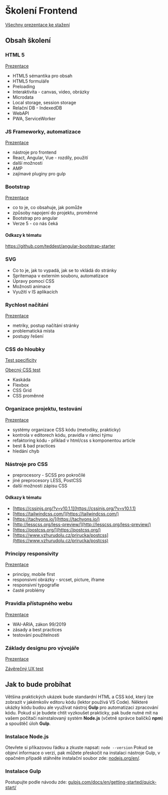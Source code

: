 # Školení Frontend

[Všechny prezentace ke stažení](https://drive.google.com/drive/folders/1a5lHOmBtG3NI7lD9ZqZC2fqsYcI-cztc?usp=sharing)

## Obsah školení

### HTML 5

[Prezentace](https://docs.google.com/presentation/d/1b4vglJukNKgw86_oSZLcwl86C0jwxZ-xHFkVRRvQ-5Y/edit?usp=sharing)

- HTML5 sémantika pro obsah
- HTML5 formuláře
- Preloading
- Interaktivita - canvas, video, obrázky
- Microdata
- Local storage, session storage
- Relační DB - IndexedDB
- WebAPI
- PWA, ServiceWorker

### JS Frameworky, automatizace

[Prezentace](https://docs.google.com/presentation/d/1owqkwN_0-s9NOe-rXPdDjxX0iynfsFE331mCoz5wsow/edit?usp=sharing)

- nástroje pro frontend
- React, Angular, Vue - rozdíly, použití
- další možnosti
- AMP
- zajímavé pluginy pro gulp

### Bootstrap

[Prezentace](https://docs.google.com/presentation/d/1_2RXZsygzoOMUcT_w1xokXBIEX_AomF1EPCoCAzJIrs/edit?usp=sharing)

- co to je, co obsahuje, jak pomůže
- způsoby napojení do projektu, proměnné
- Bootstrap pro angular
- Verze 5 - co nás čeká

#### Odkazy k tématu

https://github.com/teddest/angular-bootstrap-starter

### SVG

- Co to je, jak to vypadá, jak se to vkládá do stránky
- Spritemapa v externím souboru, automatizace
- Úpravy pomocí CSS
- Možnosti animace
- Využití v IS aplikacích

### Rychlost načítání

[Prezentace](https://docs.google.com/presentation/d/1DvWilboVJotZh7n3ocigvl9MmO9W1y1tR8MBtaatmL0/edit?usp=sharing)

- metriky, postup načítání stránky
- problematická místa
- postupy řešení

### CSS do hloubky

[Test specificity](https://mjswensen.github.io/css-power-ups/the-cascade-and-specificity/specificity-quiz/)

[Obecný CSS test](https://tutorialzine.com/2017/07/how-well-do-you-know-css)

- Kaskáda
- Flexbox
- CSS Grid
- CSS proměnné

### Organizace projektu, testování

[Prezentace](https://docs.google.com/presentation/d/14i7WRpAeAc39SEZBaptJgWBbpkgx5R29YiRF4fxbLCI/edit?usp=sharing)

- systémy organizace CSS kódu (metodiky, prakticky)
- kontrola v editorech kódu, pravidla v rámci týmu
- refaktoring kódu - příklad v html/css s komponentou article
- best & bad practices
- hledání chyb

### Nástroje pro CSS

- preprocesory - SCSS pro pokročilé
- jiné preprocesory LESS, PostCSS  
- další možnosti zápisu CSS

#### Odkazy k tématu

- [https://cssinjs.org/?v=v10.1.1](https://cssinjs.org/?v=v10.1.1)
- [https://tailwindcss.com/](https://tailwindcss.com/)
- [https://tachyons.io/](https://tachyons.io/)
- [http://lesscss.org/less-preview/](http://lesscss.org/less-preview/)
- [https://postcss.org/](https://postcss.org/)
- [https://www.vzhurudolu.cz/prirucka/postcss](https://www.vzhurudolu.cz/prirucka/postcss)

### Principy responsivity

[Prezentace](https://docs.google.com/presentation/d/1HsjXjbiF0myntaf1j0NNJ8997YQVnIv7WvIbvvKOLqM/edit?usp=sharing)

- principy, mobile first
- responsivní obrázky - srcset, picture, iframe
- responsivní typografie
- časté problémy

### Pravidla přístupného webu

[Prezentace](https://docs.google.com/presentation/d/1jPMtwHWKM58eb-A0hALl1MyjCeeP2YbrYQ5OrruxNgA/edit?usp=sharing)

- WAI-ARIA, zákon 99/2019
- zásady a best practices
- testování použitelnosti

### Základy designu pro vývojáře

[Prezentace](https://docs.google.com/presentation/d/131gioQvt7zQhQBkvDfy3AQxnv65QTVdn__TX7Ohi1YU/edit?usp=sharing)

[Závěrečný UX test](https://userinyerface.com/)

## Jak to bude probíhat

Většina praktických ukázek bude standardní HTML a CSS kód, který lze zobrazit v jakémkoliv editoru kódu (lektor používá VS Code).
Některé ukázky kódu budou ale využívat nástroj **Gulp** pro automatizaci zpracování kódu. Pokud si je budete chtít vyzkoušet prakticky, pak bude nutné mít na vašem počítači nainstalovaný systém **Node.js** (včetně správce balíčků **npm**) a spouštěč úloh **Gulp**.

### Instalace Node.js

Otevřete si příkazovou řádku a zkuste napsat: `node --version`
Pokud se objeví informace o verzi, pak můžete přeskočit na instalaci nástroje Gulp, v opačném případě stáhněte instalační soubor zde: [nodejs.org/en/](https://nodejs.org/en/).

### Instalace Gulp

Postupujte podle návodu zde:
[gulpjs.com/docs/en/getting-started/quick-start/](https://gulpjs.com/docs/en/getting-started/quick-start/#install-the-gulp-command-line-utility)

